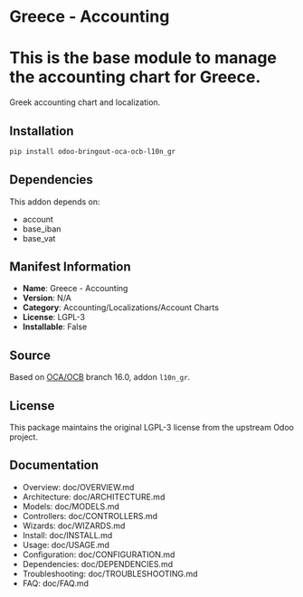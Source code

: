 # Greece - Accounting


This is the base module to manage the accounting chart for Greece.
==================================================================

Greek accounting chart and localization.
    

## Installation

```bash
pip install odoo-bringout-oca-ocb-l10n_gr
```

## Dependencies

This addon depends on:
- account
- base_iban
- base_vat

## Manifest Information

- **Name**: Greece - Accounting
- **Version**: N/A
- **Category**: Accounting/Localizations/Account Charts
- **License**: LGPL-3
- **Installable**: False

## Source

Based on [OCA/OCB](https://github.com/OCA/OCB) branch 16.0, addon `l10n_gr`.

## License

This package maintains the original LGPL-3 license from the upstream Odoo project.

## Documentation

- Overview: doc/OVERVIEW.md
- Architecture: doc/ARCHITECTURE.md
- Models: doc/MODELS.md
- Controllers: doc/CONTROLLERS.md
- Wizards: doc/WIZARDS.md
- Install: doc/INSTALL.md
- Usage: doc/USAGE.md
- Configuration: doc/CONFIGURATION.md
- Dependencies: doc/DEPENDENCIES.md
- Troubleshooting: doc/TROUBLESHOOTING.md
- FAQ: doc/FAQ.md
